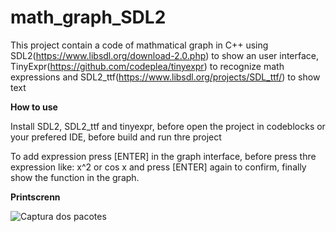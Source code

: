 # math_graph_SDL2
This project contain a code of mathmatical graph in C++ using SDL2(<https://www.libsdl.org/download-2.0.php>) to show an user interface, TinyExpr(<https://github.com/codeplea/tinyexpr>) to recognize math expressions and SDL2_ttf(<https://www.libsdl.org/projects/SDL_ttf/>) to show text



**How to use**

Install SDL2, SDL2_ttf and tinyexpr, before open the project in codeblocks  or your prefered IDE, before build and run thre project

To add expression press [ENTER] in the graph interface, before press thre expression like: x^2 or cos x and press [ENTER] again to confirm, finally show the function in the graph.

**Printscrenn**

<img src="imagens/Capturar.PNG"
     alt="Captura dos pacotes"
     style="float: left; margin-right: 10px;" />
     
